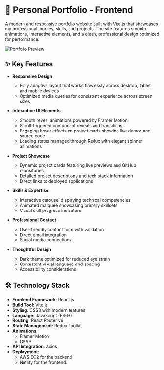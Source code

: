 # 🚀 Personal Portfolio - Frontend
A modern and responsive portfolio website built with Vite.js that showcases my professional journey, skills, and projects. The site features smooth animations, interactive elements, and a clean, professional design optimized for performance.

![Portfolio Preview](https://github.com/user-attachments/assets/eb61305e-6a70-4a33-9219-cc0d771c5216)

## ✨ Key Features
- **Responsive Design**
  - Fully adaptive layout that works flawlessly across desktop, tablet and mobile devices
  - Optimized media queries for consistent experience across screen sizes

- **Interactive UI Elements**
  - Smooth reveal animations powered by Framer Motion
  - Scroll-triggered component reveals and transitions
  - Engaging hover effects on project cards showing live demos and source code
  - Loading states managed through Redux with elegant spinner animations

- **Project Showcase**
  - Dynamic project cards featuring live previews and GitHub repositories
  - Detailed project descriptions and tech stack information
  - Direct links to deployed applications

- **Skills & Expertise**
  - Interactive carousel displaying technical competencies
  - Animated marquee showcasing primary skillsets
  - Visual skill progress indicators

- **Professional Contact**
  - User-friendly contact form with validation
  - Direct email integration
  - Social media connections

- **Thoughtful Design**
  - Dark theme optimized for reduced eye strain
  - Consistent visual language and spacing
  - Accessibility considerations

## 🛠️ Technology Stack
- **Frontend Framework**: React.js 
- **Build Tool**: Vite.js
- **Styling**: CSS3 with modern features
- **Language**: JavaScript (ES6+)
- **Routing**: React Router v6
- **State Management**: Redux Toolkit
- **Animations**: 
  - Framer Motion
  - GSAP
- **API Integration**: Axios
- **Deployment**: 
  - AWS EC2 for the backend
  - Netlify for the frontend.


